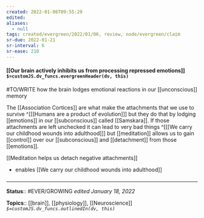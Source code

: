 ```yaml
---
created: 2022-01-06T09:55:29 
edited: 
aliases:
  - null
tags: created/evergreen/2022/01/06, review, node/evergreen/claim
sr-due: 2022-01-21
sr-interval: 6
sr-ease: 210
---
```


#### [[Our brain actively inhibits us from processing repressed emotions]] `$=customJS.dv_funcs.evergreenHeader(dv, this)`

#TO/WRITE how the brain lodges emotional reactions in our [[unconscious]] memory

The [[Association Cortices]] are what make the attachments that we use to survive
^[[[Humans are a product of evolution]]]
but they do that by lodging [[emotions]] in our [[subconscious]] called [[Samskara]].
If those attachments are left unchecked it can lead to very bad things 
^[[[We carry our childhood wounds into adulthood]]]
but [[meditation]] allows us to gain [[control]] over our [[subconscious]] and [[detachment]] from those [[emotions]].

[[Meditation helps us detach negative attachments]]

- enables [[We carry our childhood wounds into adulthood]]
### <hr class="footnote"/>

**Status**:: #EVER/GROWING 
*edited January 18, 2022*

**Topics**:: [[brain]], [[physiology]], [[Neuroscience]]
*`$=customJS.dv_funcs.outlinedIn(dv, this)`*


